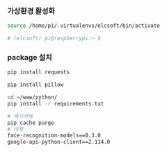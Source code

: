 ### 가상환경 활성화
```bash
source /home/pi/.virtualenvs/elcsoft/bin/activate

# (elcsoft) pi@raspberrypi:~ $
```

### package 설치
```bash
pip install requests

pip install pillow

cd ~/www/python/
pip install -r requirements.txt

# 캐시삭제
pip cache purge
# 삭제
face-recognition-models==0.3.0
google-api-python-client==2.114.0

```
